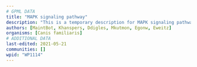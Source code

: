 ```yaml
---
# GPML DATA
title: "MAPK signaling pathway"
description: "This is a temporary description for MAPK signaling pathway"
authors: [MaintBot, Khanspers, Ddigles, Mkutmon, Egonw, Eweitz]
organisms: [Canis familiaris]
# ADDITIONAL DATA
last-edited: 2021-05-21
communities: []
wpid: "WP1114"
---
```

